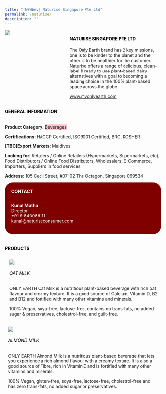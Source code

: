 ```yaml
---
title: "|NEWbev| Naturise Singapore Pte Ltd"
permalink: /naturise/
description: ""
---
```

<head>
	<div class="flex-paragraph">
		<!--hi there! this is a comment and will provide you with instructional guides-->
		<!--insert booth number here!-->
		<p style="text-transform: uppercase"></p></div>
			<div class="flex-container" style="display: flex; flex-wrap: wrap;">
				<!--insert DOWNLOAD link of company logo between the " marks!-->
			<div class="card sgds" style="flex: 1 1 40%; display: block;"><img src="https://drive.google.com/uc?export=download&id=1nLamPDEuR8J-U7AF4r90IG36iEOs4_v_"></div>
	<div class="card-sgds" style="flex: 1 1 58%; display: block; margin-left: 3px">
		<h4 style="text-transform: uppercase; color: black;"><!--insert the exhibitor's name between the <b> tags here--><b>Naturise Singapore Pte Ltd</b></h4><!--insert the exhibitor's description between the <p> tags here-->
		<p>The Only Earth brand has 2 key missions, one is to be kinder to the
planet and the other is to be healthier for the customer. Naturise
offers a range of delicious, clean-label & ready to use plant-based
dairy alternatives with a goal to becoming a leading choice in the
100% plant-based space across the globe.</p>
		<!--insert the exhibitor's website link, making sure there is "https:// www." present please. make sure the entire https link goes in between the " marks-->
		<p><a href="www.myonlyearth.com" target="_blank"><!--insert the www website link here (no need for https)-->www.myonlyearth.com</a></p>
	</div>
</div>
</head>

<body>
	<h4 style="text-transform: uppercase; color: black;"><b>General Information</b></h4>
		<div class="flex-container" style="display: flex; flex-wrap: wrap;">
			<div class="card sgds" style="flex: 1 1 65%; display: block; align-self: stretch">
			<div class="flex-paragraph">
			<p><b>Product Category: </b><span style=" background-color: pink; border-radius: 10 px;"><!--insert the exhibitor's pdt cat between the <p> tags here-->Beverages</span></p> 
				<p><b>Certifications: </b><!--insert all the exhibitor's certifications between the </b> and </p> here-->HACCP Certified, ISO9001 Certified, BRC, KOSHER</p>
			<p><b>[TBC]Export Markets: </b><!--insert all the exhibitor's export markets between the </b> and </p> here-->Maldives</p>
			<p style="margin-bottom: 10px;"><b>Looking for: </b><!--insert all the exhibitor's potential business partners between the </b> and </p> here-->Retailers / Online Retailers (Hypermarkets, Supermarkets, etc), Food Distributors / Online Food Distributors, Wholesalers, E-Commerce, Importers, Suppliers in food services</p><p><b>Address: </b><!--insert all the exhibitor's address the </b> and </p> here-->105 Cecil Street, #07-02 The Octagon, Singapore 069534</p>
			</div>
		</div>
		<div class="card sgds" style="flex: 1 1 35%; padding: 10px; display: block; background-color: maroon; border-radius: 25px; align-self: center;">
		<h4 style="color: white; margin-top: 10px; margin-left: 10px;">CONTACT</h4>
		<div class="flex-paragraph">
			<!--replace with exhibitor's: -->
			<p style="padding: 10px; color: white;"><b><!-- POC name-->Kunal Mutha</b><br><!-- designation-->Director<br><!--contact number-->+91 9 840086111<br><!-- for linking purposes, insert their email after "mailto:"...--><a href="kunal@naturiseconsumer.com" style="color: white;"><!--...and also include the display email before </a> here-->kunal@naturiseconsumer.com</a></p>
		</div>
			</div>
		</div>
	<br>
		<h4 style="text-transform: uppercase; color: black;"><b>products</b></h4>
<div style="display: flex; flex-wrap: wrap;">
  <div class="card sgds" style="flex: 1 1 47%; margin: 10px; display: block;">
		<div class="flex-image" style="display: block;"><img src="https://drive.google.com/uc?export=download&id=1NDPfNiYi37Zzb2FNQzlKnw--ecWXIy1X"></div>
	<div class="flex-paragraph">
		<h6 style="text-transform: uppercase; color: black;">oat milk</h6>
		<p>ONLY EARTH Oat Milk is a nutritious plant-based beverage with rich oat flavour and creamy texture. It is a good source of Calcium, Vitamin D, B2 and B12 and fortified with many other vitamins and minerals.
		
100% Vegan, soya-free, lactose-free, contains no trans-fats, no added sugar & preservatives, cholestrol-free, and guilt-free.</p></div>
		</div>
		<div class="card sgds" style="flex: 1 1 47%; margin: 10px; display: block;">
		<div class="flex-image" style="display: block;"><img src="https://drive.google.com/uc?export=download&id=1E2pt454HBYbUIRS_DK4CbxqGg7ppGQ-2"></div>
	<div class="flex-paragraph">
		<h6 style="text-transform: uppercase; color: black;">Almond Milk</h6>
		<p>ONLY EARTH Almond Milk is a nutritious plant-based beverage that lets you experience a rich almond flavour with a creamy texture. It is also a good source of Fibre, rich in Vitamin E and is fortified with many other vitamins and minerals.
		
100% Vegan, gluten-free, soya-free, lactose-free, cholestrol-free and has zero trans-fats, no added sugar or preservatives.</p></div>
	</div>